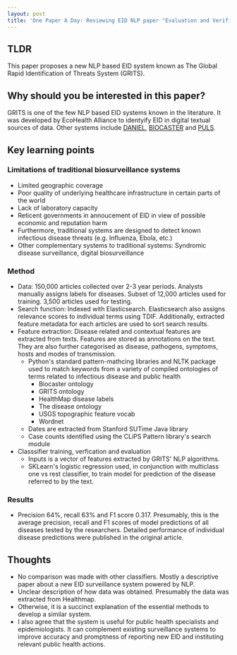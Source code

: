 ```yaml
---
layout: post
title: 'One Paper A Day: Reviewing EID NLP paper "Evaluation and Verification of the Global Rapid Identification of Threats System for Infectious Diseases in Textual Data Sources"'
---
```


## TLDR
This paper proposes a new NLP based EID system known as The Global Rapid Identification of Threats System (GRITS).

## Why should you be interested in this paper?
GRITS is one of the few NLP based EID systems known in the literature. It was developed by EcoHealth Alliance to identyify EID in digital textual sources of data. Other systems include [DANIEL](https://daniel.greyc.fr/public/index.php?a=AboutDAnIEL), [BIOCASTER](https://www.ncbi.nlm.nih.gov/pmc/articles/PMC2639299/) and [PULS](https://www.ncbi.nlm.nih.gov/pmc/articles/PMC6587687/).

## Key learning points

### Limitations of traditional biosurveillance systems
- Limited geographic coverage
- Poor quality of underlying healthcare infrastructure in certain parts of the world
- Lack of laboratory capacity
- Reticent governments in annoucement of EID in view of possible economic and reputation harm
- Furthermore, traditional systems are designed to detect known infectious disease threats (e.g. Influenza, Ebola, etc.)
- Other complementary systems to traditional systems: Syndromic disease surveillance, digital biosurveillance

### Method
- Data: 150,000 articles collected over 2-3 year periods. Analysts manually assigns labels for diseases. Subset of 12,000 articles used for training. 3,500 articles used for testing.
- Search function: Indexed with Elasticsearch. Elasticsearch also assigns relevance scores to individual terms using TDIF. Additionally, extracted feature metadata for each articles are used to sort search results.
- Feature extraction: Disease related and contextual features are extracted from texts. Features are stored as annotations on the text. They are also further categorised as disease, pathogens, symptoms, hosts and modes of transmission. 
    - Python's standard pattern-mathcing libraries and NLTK package used to match keywords from a variety of compiled ontologies of terms related to infectious disease and public health
        - Biocaster ontology
        - GRITS ontology
        - HealthMap disease labels
        - The disease ontology
        - USGS topographic feature vocab
        - Wordnet
    - Dates are extracted from Stanford SUTime Java library
    - Case counts identified using the CLiPS Pattern library's search module
- Classsifier training, verfication and evaluation
    - Inputs is a vector of features extracted by GRITS' NLP algorithms.
    - SKLearn's logistic regression used, in conjunction with multiclass one vs rest classifier, to train model for prediction of the disease referred to by the text.

### Results
- Precision 64%, recall 63% and F1 score 0.317. Presumably, this is the average precision, recall and F1 scores of model predictions of all diseases tested by the researchers. Detailed performance of individual disease predictions were published in the original article.

## Thoughts
- No comparison was made with other classifiers. Mostly a descriptive paper about a new EID surveillance system powered by NLP.
- Unclear description of how data was obtained. Presumably the data was extracted from Healthmap.
- Otherwise, it is a succinct explanation of the essential methods to develop a similar system.
- I also agree that the system is useful for public health specialists and epidemiologists. It can complement existing surveillance systems to improve accuracy and promptness of reporting new EID and instituting relevant public health actions.

